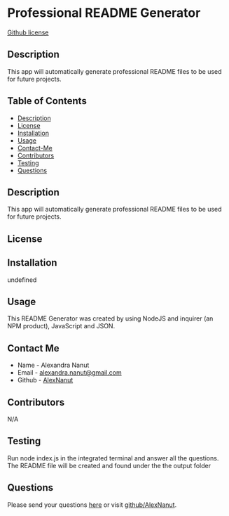 # Professional README Generator
  [Github license](https://img.shields.io/badge/license--blue.svg)

  ## Description
  
  This app will automatically generate professional README files to be used for future projects.
  
  ## Table of Contents
  
  
  - [Description](#description)
  - [License](#license)
  - [Installation](#installation)
  - [Usage](#usage)
  - [Contact-Me](#contact-me)
  - [Contributors](#contributors)
  - [Testing](#tests)  
  - [Questions](#questions)
  
  ## Description
  
  This app will automatically generate professional README files to be used for future projects.

  ## License 

  

  ## Installation
  
  undefined
  
  ## Usage
  
  This README Generator was created by using NodeJS and inquirer (an NPM product), JavaScript and JSON.
  
  ## Contact Me 
  - Name - Alexandra Nanut
  - Email - alexandra.nanut@gmail.com
  - Github - [AlexNanut](https://github.com/AlexNanut/)

  ## Contributors 
  
 N/A

 ## Testing

 Run node index.js in the integrated terminal and answer all the questions. The README file will be created and found under the the output folder

 ## Questions

 
  
 Please send your questions [here](mailto:alexandra.nanut@gmail.com?subject=[GitHub]%20Dev%20Connect) or visit [github/AlexNanut](https://github.com/AlexNanut).


